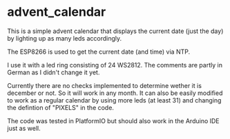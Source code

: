 # advent_calendar

This is a simple advent calendar that displays the current date (just the day)
by lighting up as many leds accordingly.

The ESP8266 is used to get the current date (and time) via NTP.

I use it with a led ring consisting of 24 WS2812.
The comments are partly in German as I didn't change it yet.

Currently there are no checks implemented to determine wether it is december or not. So it will work in any month.
It can also be easily modified to work as a regular calendar by using more leds (at least 31) and changing the
defintion of "PIXELS" in the code.

The code was tested in PlatformIO but should also work in the Arduino IDE just as well.
